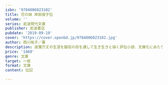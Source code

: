 ```yaml
---
isbn: '9784006023102'
title: 花の妹 岸田俊子伝
volume: ''
series: 岩波現代文庫
publisher: 岩波書店
pubdate: '2019-09-19'
cover: 'https://cover.openbd.jp/9784006023102.jpg'
author: 西川祐子／著
description: 波瀾万丈の生涯を脇役の目を通して生き生きと描く評伝小説．文庫化にあたり詳細な注を付した．
price: '1460'
genre: 文庫
target: 一般
format: 文庫
content: 伝記

---
```

